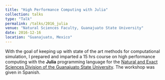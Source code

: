 ```yaml
---
title: "High Performance Computing with Julia"
collection: talks
type: "Talk"
permalink: /talks/2016_julia
venue: "Natural Sciences Faculty, Guanajuato State University"
date: 2016-12-16
location: "Guanajuato, Mexico"
---
```


With the goal of keeping up with state of the art methods for computational simulation, I prepared and imparted a 15 hrs course on high performance computing with the **Julia** programming language for the [Natural and Exact Sciences Division of the Guanajuato State University](/files/certificates/2016_Julia.pdf). The workshop was given in Spanish.